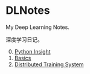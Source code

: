 # DLNotes

My Deep Learning Notes.

深度学习日记。

0. [Python Insight](./Python_Insight.pdf)
1. [Basics](./Deep_Learning_Basics.pdf)
2. [Distributed Training System](./Distributed_Training_System.md)
